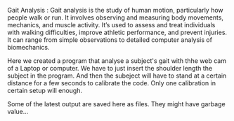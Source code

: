 Gait Analysis :
Gait analysis is the study of human motion, particularly how people walk or run. It involves observing and measuring body movements,
mechanics, and muscle activity. It’s used to assess and treat individuals with walking difficulties, improve athletic performance, 
and prevent injuries. It can range from simple observations to detailed computer analysis of biomechanics.

Here we created a program that analyse a subject's gait with thhe web cam of a Laptop or computer. We have to just insert the shoulder length 
the subject in the program. And then the subeject will have to stand at a certain distance for a few seconds to calibrate the code. Only one calibration 
in certain setup will enough.

Some of the latest output are saved here as files. They might have garbage value...
